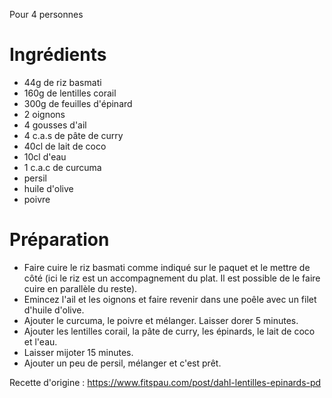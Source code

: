 Pour 4 personnes

# Ingrédients
- 44g de riz basmati
- 160g de lentilles corail
- 300g de feuilles d'épinard
- 2 oignons
- 4 gousses d'ail
- 4 c.a.s de pâte de curry
- 40cl de lait de coco
- 10cl d'eau
- 1 c.a.c de curcuma
- persil
- huile d'olive
- poivre

# Préparation
- Faire cuire le riz basmati comme indiqué sur le paquet et le mettre de côté (ici le riz est un accompagnement du plat. Il est possible de le faire cuire en parallèle du reste).
- Emincez l'ail et les oignons et faire revenir dans une poêle avec un filet d'huile d'olive.
- Ajouter le curcuma, le poivre et mélanger. Laisser dorer 5 minutes.
- Ajouter les lentilles corail, la pâte de curry, les épinards, le lait de coco et l'eau.
- Laisser mijoter 15 minutes.
- Ajouter un peu de persil, mélanger et c'est prêt.

Recette d'origine : https://www.fitspau.com/post/dahl-lentilles-epinards-pd
